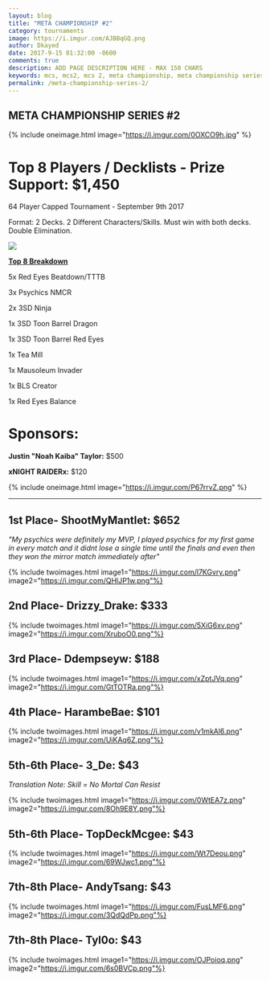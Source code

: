 ```yaml
---
layout: blog
title: "META CHAMPIONSHIP #2"
category: tournaments
image: https://i.imgur.com/AJBBqGQ.png
author: Dkayed
date: 2017-9-15 01:32:00 -0600
comments: true
description: ADD PAGE DESCRIPTION HERE - MAX 150 CHARS
keywords: mcs, mcs2, mcs 2, meta championship, meta championship series, meta championship 2, meta championship series 2, mcs decks, mcs2 decks
permalink: /meta-championship-series-2/
---
```


<div class="section">
    <h2 class="text-center">META CHAMPIONSHIP SERIES #2</h2>
</div>

{% include oneimage.html image="https://i.imgur.com/0OXCO9h.jpg" %}

# Top 8 Players / Decklists - Prize Support: $1,450
64 Player Capped Tournament - September 9th 2017

Format: 2 Decks. 2 Different Characters/Skills. Must win with both decks. Double Elimination.

<div class="col-12">
<div class="row">
<div class="col-sm-6 col-12 text-center"><img class="img-fluid" src="https://i.imgur.com/Exru854.png"></div>
<div class="col-sm-6 col-12">
<div class="h2"><p class="text-center"><b><u>Top 8 Breakdown</u></b></p></div>
<div class="h4"><p>5x Red Eyes Beatdown/TTTB</p>
<p>3x Psychics NMCR</p>
<p>​2x 3SD Ninja</p>
<p>1x 3SD Toon Barrel Dragon</p>
<p>1x 3SD Toon Barrel Red Eyes</p>
<p>1x Tea Mill</p>
<p>1x Mausoleum Invader</p>
<p>1x BLS Creator</p>
<p>1x Red Eyes Balance</p>
</div>
</div>
</div>
</div>

# Sponsors:
**Justin "Noah Kaiba" Taylor:** $500

**xNIGHT RAIDERx:** $120

{% include oneimage.html image="https://i.imgur.com/P67rrvZ.png" %}

<hr />

## 1st Place- ShootMyMantlet: $652
*"My psychics were definitely my MVP, I played psychics for my first game in every match and it didnt lose a single time until the finals and even then they won the mirror match immediately after"*

{% include twoimages.html image1="https://i.imgur.com/l7KGvry.png" image2="https://i.imgur.com/QHlJP1w.png"%}

## ​2nd Place- Drizzy_Drake: $333

{% include twoimages.html image1="https://i.imgur.com/5XiG6xv.png" image2="https://i.imgur.com/XruboO0.png"%}

## ​3rd Place- Ddempseyw: $188

{% include twoimages.html image1="https://i.imgur.com/xZptJVq.png" image2="https://i.imgur.com/GtTOTRa.png"%}

## ​4th Place- HarambeBae: $101

{% include twoimages.html image1="https://i.imgur.com/v1mkAl6.png" image2="https://i.imgur.com/UiKAq6Z.png"%}

## ​5th-6th Place- 3_De: $43
*Translation Note: Skill = No Mortal Can Resist*

{% include twoimages.html image1="https://i.imgur.com/0WtEA7z.png" image2="https://i.imgur.com/8Oh9E8Y.png"%}


## ​5th-6th Place- TopDeckMcgee: $43

{% include twoimages.html image1="https://i.imgur.com/Wt7Deou.png" image2="https://i.imgur.com/69WJwc1.png"%}

## ​7th-8th Place- AndyTsang: $43

{% include twoimages.html image1="https://i.imgur.com/FusLMF6.png" image2="https://i.imgur.com/3QdQdPp.png"%}

## ​7th-8th Place- Tyl0o: $43

{% include twoimages.html image1="https://i.imgur.com/OJPoioq.png" image2="https://i.imgur.com/6s0BVCp.png"%}
